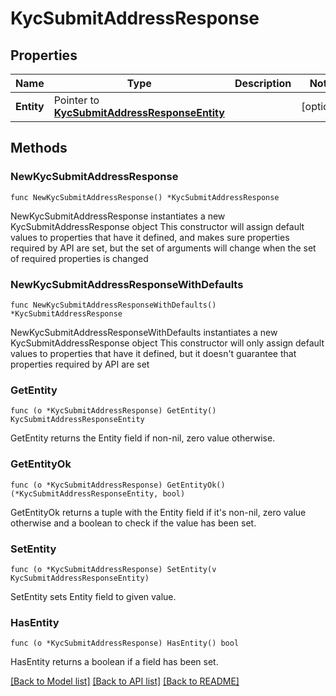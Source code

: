# KycSubmitAddressResponse

## Properties

Name | Type | Description | Notes
------------ | ------------- | ------------- | -------------
**Entity** | Pointer to [**KycSubmitAddressResponseEntity**](KycSubmitAddressResponseEntity.md) |  | [optional] 

## Methods

### NewKycSubmitAddressResponse

`func NewKycSubmitAddressResponse() *KycSubmitAddressResponse`

NewKycSubmitAddressResponse instantiates a new KycSubmitAddressResponse object
This constructor will assign default values to properties that have it defined,
and makes sure properties required by API are set, but the set of arguments
will change when the set of required properties is changed

### NewKycSubmitAddressResponseWithDefaults

`func NewKycSubmitAddressResponseWithDefaults() *KycSubmitAddressResponse`

NewKycSubmitAddressResponseWithDefaults instantiates a new KycSubmitAddressResponse object
This constructor will only assign default values to properties that have it defined,
but it doesn't guarantee that properties required by API are set

### GetEntity

`func (o *KycSubmitAddressResponse) GetEntity() KycSubmitAddressResponseEntity`

GetEntity returns the Entity field if non-nil, zero value otherwise.

### GetEntityOk

`func (o *KycSubmitAddressResponse) GetEntityOk() (*KycSubmitAddressResponseEntity, bool)`

GetEntityOk returns a tuple with the Entity field if it's non-nil, zero value otherwise
and a boolean to check if the value has been set.

### SetEntity

`func (o *KycSubmitAddressResponse) SetEntity(v KycSubmitAddressResponseEntity)`

SetEntity sets Entity field to given value.

### HasEntity

`func (o *KycSubmitAddressResponse) HasEntity() bool`

HasEntity returns a boolean if a field has been set.


[[Back to Model list]](../README.md#documentation-for-models) [[Back to API list]](../README.md#documentation-for-api-endpoints) [[Back to README]](../README.md)


